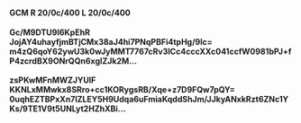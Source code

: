 #### GCM R 20/0c/400 L 20/0c/400
**Gc/M9DTU9l6KpEhR**<br/>**JojAY4uhayfjmBTjCMx38aJ4hi7PNqPBFi4tpHg/9lc=**<br/>**m4zQ6qoY62ywU3k0wJyMMT7767cRv3ICc4cccXXc041ccfW0981bPJ+fP4zcrdBX9ONrQQn6xgIZJk2M...**<br/><br/>
**zsPKwMFnMWZJYUlF**<br/>**KKNLxMMwkx8SRro+cc1KORygsRB/Xqe+z7D9FQw7pQY=**<br/>**0uqhEZTBPxXn7lZLEY5H9Udqa6uFmiaKqddShJm/JJkyANxkRzt6ZNc1YKs/9TE1V9t5UNLyt2HZhXBi...**